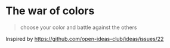 # The war of colors

> choose your color and battle against the others

Inspired by https://github.com/open-ideas-club/ideas/issues/22

